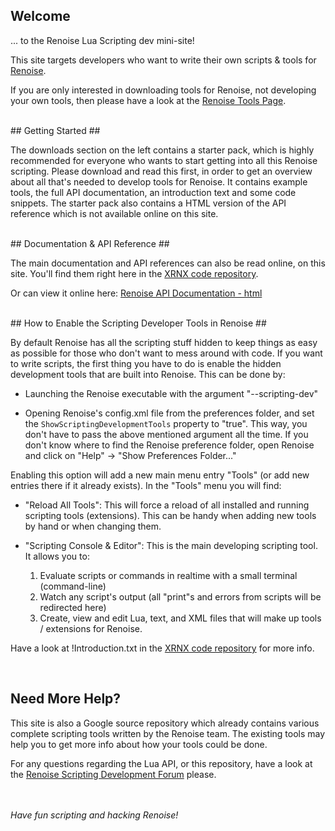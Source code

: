 ## Welcome ##

... to the Renoise Lua Scripting dev mini-site!

This site targets developers who want to write their own scripts & tools for [Renoise](http://www.renoise.com).

If you are only interested in downloading tools for Renoise, not developing your own tools, then please have a look at the [Renoise Tools Page](http://tools.renoise.com).

<br />
## Getting Started ##

The downloads section on the left contains a starter pack, which is highly recommended for everyone who wants to start getting into all this Renoise scripting. Please download and read this first, in order to get an overview about all that's needed to develop tools for Renoise. It contains example tools, the full API documentation, an introduction text and some code snippets. The starter pack also contains a HTML version of the API reference which is not available online on this site.


<br />
## Documentation & API Reference ##

The main documentation and API references can also be read online, on this site. You'll find them right here in the [XRNX code repository](http://code.google.com/p/xrnx/source/browse/trunk#trunk/Documentation).

Or can view it online here:
[Renoise API Documentation - html](http://files.renoise.com/xrnx/documentation)


<br />
## How to Enable the Scripting Developer Tools in Renoise ##

By default Renoise has all the scripting stuff hidden to keep things as easy as possible for those who don't want to mess around with code. If you want to write scripts, the first thing you have to do is enable the hidden development tools that are built into Renoise. This can be done by:

  * Launching the Renoise executable with the argument "--scripting-dev"

  * Opening Renoise's config.xml file from the preferences folder, and set the `ShowScriptingDevelopmentTools` property to "true". This way, you don't have to pass the above mentioned argument all the time. If you don't know where to find the Renoise preference folder, open Renoise and click on "Help" -> "Show Preferences Folder..."

Enabling this option will add a new main menu entry "Tools" (or add new entries there if it already exists). In the "Tools" menu you will find:

  * "Reload All Tools": This will force a reload of all installed and running scripting tools (extensions). This can be handy when adding new tools by hand or when changing them.

  * "Scripting Console & Editor": This is the main developing scripting tool. It allows you to:
    1. Evaluate scripts or commands in realtime with a small terminal (command-line)
    1. Watch any script's output (all "print"s and errors from scripts will be redirected here)
    1. Create, view and edit Lua, text, and XML files that will make up tools / extensions for Renoise.

Have a look at !Introduction.txt in the [XRNX code repository](http://code.google.com/p/xrnx/source/browse/trunk#trunk/Documentation) for more info.

<br />

## Need More Help? ##

This site is also a Google source repository which already contains various complete scripting tools written by the Renoise team. The existing tools may help you to get more info about how your tools could be done.

For any questions regarding the Lua API, or this repository, have a look at the [Renoise Scripting Development Forum](http://www.renoise.com/board) please.

<br /><br />
_Have fun scripting and hacking Renoise!_